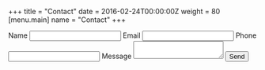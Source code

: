 +++
title = "Contact"
date = 2016-02-24T00:00:00Z
weight = 80
[menu.main]
name = "Contact"
+++
<form action="" method="post">
<label for="name">Name</label>
<input type="text" id="name" />
<label for="email">Email</label>
<input type="email" id="email" />
<label for="phone">Phone</label>
<input type="phone" id="phone" />
<label for="message">Message</label>
<textarea id="message"></textarea>
<button type="submit">Send</button>
</form>
